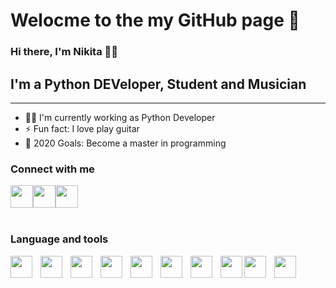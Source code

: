 # Welocme to the my GitHub page 🎉

### Hi there, I'm Nikita 👋😀


## I'm a Python DEVeloper, Student and Musician

<hr style="height:1px; margin-top: 0px">

- 🧙‍♂️ I'm currently working as Python Developer
- ⚡ Fun fact: I love play guitar
- 🥅 2020 Goals: Become a master in programming

### Connect with me

<div class="social" style="display:flex">
    <a href="https://www.linkedin.com/in/nikita-efremov-6820a2130/">
        <img src="https://www.flaticon.com/svg/static/icons/svg/145/145807.svg" alt="" width="36px"/>
    </a>
    <a href="https://vk.com/nikefr7">
        <img src="https://www.flaticon.com/svg/static/icons/svg/145/145813.svg" alt="" width="36px"/>
    </a>
    <a href="https://www.instagram.com/nikefr7/">
        <img src="https://www.flaticon.com/svg/static/icons/svg/145/145805.svg" alt="" width="36px"/>
    </a>
</div>

<br>

### Language and tools

<img align="left" src="https://www.simplilearn.com/ice9/free_resources_article_thumb/VSCode.png" width="35px">
<img align="left" style="margin-left:10px" src="https://cdn4.iconfinder.com/data/icons/logos-and-brands/512/267_Python_logo-512.png" width="35px">
<img align="left" style="margin-left:10px" src="https://www.flaticon.com/svg/static/icons/svg/1265/1265531.svg" width="35px">
<img align="left" style="margin-left:10px" src="https://cdn.worldvectorlogo.com/logos/django.svg" width="35px" height="35px">
<img align="left" style="margin-left:10px" src="https://cdn.worldvectorlogo.com/logos/linux-tux-2.svg" width="35px" height="35px">
<img align="left" style="margin-left:10px" src="https://cdn.worldvectorlogo.com/logos/git-icon.svg" width="35px">
<img align="left" style="margin-left:10px" src="https://cdn.worldvectorlogo.com/logos/bootstrap-4.svg" width="35px" height="35px">
<img align="left" style="margin-left:10px" src="https://cdn.worldvectorlogo.com/logos/html-5.svg" width="35px" height="35px">
<img align="left" style="margin-left:0px" src="https://cdn.worldvectorlogo.com/logos/nginx-1.svg" width="35px" height="35px">
<img align="left" style="margin-left:10px" src="https://cdn.worldvectorlogo.com/logos/javascript.svg" width="35px" height="35px">

[VK]: https://vk.com/nikefr7
[LinkedIn]: https://www.linkedin.com/in/nikita-efremov-6820a2130/
[Instagram]: https://www.instagram.com/nikefr7/
